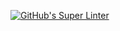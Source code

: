 [![GitHub's Super Linter](https://github.com/ICS2O-Programming-Rory-Mackay/Unit2-05-HTML-Salary/workflows/GitHub's%20Super%20Linter/badge.svg)](https://github.com/ICS2O-Programming-Rory-Mackay/Unit2-05-HTML-Salary/actions)